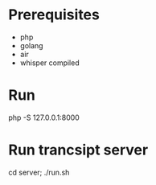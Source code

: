 # Prerequisites
- php
- golang
- air
- whisper compiled

# Run
php -S 127.0.0.1:8000

# Run trancsipt server
cd server; ./run.sh
